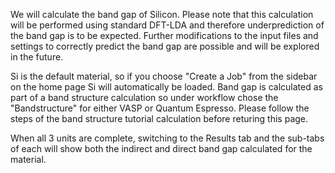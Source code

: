 <!-- TODO by MH -->
We will calculate the band gap of Silicon.  Please note that this calculation will be performed using standard DFT-LDA and therefore underprediction of the band gap is to be expected.  Further modifications to the input files and settings to correctly predict the band gap are possible and will be explored in the future.

Si is the default material, so if you choose "Create a Job" from the sidebar on the home page Si will automatically be loaded.  Band gap is calculated as part of a band structure calculation so under workflow chose the "Bandstructure" for either VASP or Quantum Espresso.  Please follow the steps of the band structure tutorial calculation before returing this page.

When all 3 units are complete, switching to the Results tab and the sub-tabs of each will show both the indirect and direct band gap calculated for the material.

